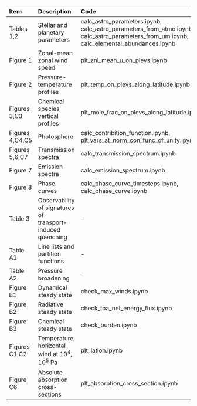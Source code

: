 | Item | Description | Code |
|:-----|:------------|:-----|
| Tables 1,2 | Stellar and planetary parameters | calc_astro_parameters.ipynb,<br />calc_astro_parameters_from_atmo.ipynb,<br />calc_astro_parameters_from_um.ipynb,<br />calc_elemental_abundances.ipynb |
| Figure 1 | Zonal-mean zonal wind speed | plt_znl_mean_u_on_plevs.ipynb |
| Figure 2 | Pressure-temperature profiles | plt_temp_on_plevs_along_latitude.ipynb |
| Figures 3,C3 | Chemical species vertical profiles | plt_mole_frac_on_plevs_along_latitude.ipynb |
| Figures 4,C4,C5 | Photosphere | calc_contribition_function.ipynb,<br />plt_vars_at_norm_con_func_of_unity.ipynb |
| Figures 5,6,C7 | Transmission spectra | calc_transmission_spectrum.ipynb |
| Figure 7 | Emission spectra | calc_emission_spectrum.ipynb |
| Figure 8 | Phase curves | calc_phase_curve_timesteps.ipynb,<br />calc_phase_curve.ipynb |
| Table 3 |  Observability of signatures of<br />transport-induced quenching | - |
| Table A1 | Line lists and partition functions | - |
| Table A2 | Pressure broadening | - |
| Figure B1 | Dynamical steady state | check_max_winds.ipynb |
| Figure B2 | Radiative steady state | check_toa_net_energy_flux.ipynb |
| Figure B3 | Chemical steady state | check_burden.ipynb |
| Figures C1,C2 | Temperature, horizontal wind at 10<sup>4</sup>, 10<sup>5</sup> Pa | plt_latlon.ipynb |
| Figure C6 | Absolute absorption cross-sections | plt_absorption_cross_section.ipynb |